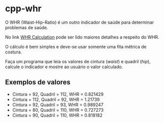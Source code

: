 # cpp-whr

O WHR (Waist-Hip-Ratio) é um outro indicador de saúde para determinar problemas de saúde.

No link [WHR Calculation](https://www.thecalculatorsite.com/articles/health/waist-to-hip-ratio.php) pode ser lido maiores detalhes a respeito do WHR.

O cálculo é bem simples e deve-se usar somente uma fita métrica de costura.

Faça um programa que leia os valores de cintura (*waist*) e quadril (*hip*), calcule o indicador e mostre ao usuário o valor calculado.

## Exemplos de valores

* Cintura = 92, Quadril = 112, WHR = 0.821429
* Cintura = 112, Quadril = 92, WHR = 1.21739
* Cintura = 92, Quadril = 93, WHR = 0.989247
* Cintura = 80, Quadril = 110, WHR = 0.727273
* Cintura = 90, Quadril = 110, WHR = 0.818182
